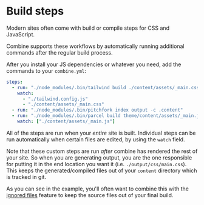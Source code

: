 # Build steps

Modern sites often come with build or compile steps for CSS and JavaScript.

Combine supports these workflows by automatically running additional commands after the regular build process.

After you install your JS dependencies or whatever you need,
add the commands to your `combine.yml`:

```yaml
steps:
  - run: "./node_modules/.bin/tailwind build ./content/assets/_main.css -o ./output/assets/main.css"
    watch:
      - "./tailwind.config.js"
      - "./content/assets/_main.css"
  - run: "./node_modules/.bin/pitchfork index output -c .content"
  - run: "./node_modules/.bin/parcel build theme/content/assets/_main.js --out-dir output/assets --out-file main.js"
    watch: ["./content/assets/_main.js"]
```

All of the steps are run when your *entire* site is built.
Individual steps can be run automatically when certain files are edited,
by using the `watch` field.

Note that these custom steps are run *after* combine has rendered the rest of your site.
So when you are generating output,
you are the one responsible for putting it in the end location you want it (i.e. `./output/css/main.css`).
This keeps the generated/compiled files out of your `content` directory which is tracked in git.

As you can see in the example,
you'll often want to combine this with the [ignored files](/ignore/) feature to keep the source files out of your final build.
